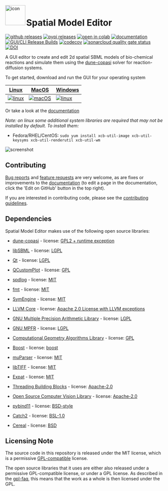 <img align="left" width="64" height="64" src="https://raw.githubusercontent.com/spatial-model-editor/spatial-model-editor/master/src/core/resources/icon.iconset/icon_32x32@2x.png" alt="icon">

# Spatial Model Editor

[![github releases](https://img.shields.io/github/v/release/spatial-model-editor/spatial-model-editor?sort=semver)](https://github.com/spatial-model-editor/spatial-model-editor/releases)
[![pypi releases](https://img.shields.io/pypi/v/sme.svg)](https://pypi.org/project/sme)
[![open in colab](https://colab.research.google.com/assets/colab-badge.svg)](https://colab.research.google.com/github/spatial-model-editor/spatial-model-editor/blob/master/docs/sme/notebooks/getting_started.ipynb)
[![documentation](https://readthedocs.org/projects/spatial-model-editor/badge/?version=stable)](https://spatial-model-editor.readthedocs.io/en/stable/?badge=stable)
[![GUI/CLI Release Builds](https://github.com/spatial-model-editor/spatial-model-editor/workflows/GUI/CLI%20Release%20Builds/badge.svg)](https://github.com/spatial-model-editor/spatial-model-editor/actions?query=workflow%3A%22GUI%2FCLI+Release+Builds%22)
[![codecov](https://codecov.io/gh/spatial-model-editor/spatial-model-editor/branch/master/graph/badge.svg)](https://codecov.io/gh/spatial-model-editor/spatial-model-editor)
[![sonarcloud quality gate status](https://sonarcloud.io/api/project_badges/measure?project=spatial-model-editor_spatial-model-editor&metric=alert_status)](https://sonarcloud.io/dashboard?id=spatial-model-editor_spatial-model-editor)
[![DOI](https://zenodo.org/badge/185185280.svg)](https://zenodo.org/badge/latestdoi/185185280)

A GUI editor to create and edit 2d spatial SBML models of bio-chemical reactions and simulate them using the
[dune-copasi](https://dune-copasi.netlify.app/) solver for reaction-diffusion systems.

To get started, download and run the GUI for your operating system

| [Linux](../../releases/latest/download/spatial-model-editor) | [MacOS](../../releases/latest/download/spatial-model-editor.dmg) | [Windows](../../releases/latest/download/spatial-model-editor.exe) |
| :-----: | :-----: | :------- |
| [![linux](docs/img/icon-linux.png)](../../releases/latest/download/spatial-model-editor) | [![macOS](docs/img/icon-osx.png)](../../releases/latest/download/spatial-model-editor.dmg) | [![linux](docs/img/icon-windows.png)](../../releases/latest/download/spatial-model-editor.exe) |

Or take a look at the [documentation](https://spatial-model-editor.readthedocs.io/)

*Note: on linux some additional system libraries are required that may not be installed by default. To install them:*

*  Fedora/RHEL/CentOS: `sudo yum install xcb-util-image xcb-util-keysyms xcb-util-renderutil xcb-util-wm`

![screenshot](docs/img/mesh.png)

## Contributing

[Bug reports](https://github.com/spatial-model-editor/spatial-model-editor/issues/new?assignees=&labels=&template=bug_report.md) and [feature requests](https://github.com/spatial-model-editor/spatial-model-editor/issues/new?assignees=&labels=&template=feature_request.md) are very welcome, as are fixes or improvements to the [documentation](https://spatial-model-editor.readthedocs.io/) (to edit a page in the documentation, click the 'Edit on GitHub' button in the top right).

If you are interested in contributing code, please see the [contributing guidelines](.github/CONTRIBUTING.md).

## Dependencies

Spatial Model Editor makes use of the following open source libraries:

- [dune-copasi](https://gitlab.dune-project.org/copasi/dune-copasi) - license: [GPL2 + runtime exception](https://dune-project.org/about/license/)

- [libSBML](http://sbml.org/Software/libSBML) - license: [LGPL](http://sbml.org/Software/libSBML/LibSBML_License)

- [Qt](https://www.qt.io/) - license: [LGPL](https://doc.qt.io/qt-6/lgpl.html)

- [QCustomPlot](https://www.qcustomplot.com) - license: [GPL](https://www.gnu.org/licenses/gpl-3.0.html)

- [spdlog](https://github.com/gabime/spdlog) - license: [MIT](https://github.com/gabime/spdlog/blob/v1.x/LICENSE)

- [fmt](https://github.com/fmtlib/fmt) - license: [MIT](https://github.com/fmtlib/fmt/blob/master/LICENSE.rst)

- [SymEngine](https://github.com/symengine/symengine) - license: [MIT](https://github.com/symengine/symengine/blob/master/LICENSE)

- [LLVM Core](https://llvm.org/) - license: [Apache 2.0 License with LLVM exceptions](https://llvm.org/docs/DeveloperPolicy.html#copyright-license-and-patents)

- [GNU Multiple Precision Arithmetic Library](https://gmplib.org/) - license: [LGPL](https://www.gnu.org/licenses/lgpl-3.0.html)

- [GNU MPFR](https://www.mpfr.org/) - license: [LGPL](https://www.gnu.org/licenses/lgpl-3.0.html)

- [Computational Geometry Algorithms Library](https://www.cgal.org/) - license: [GPL](https://www.gnu.org/licenses/gpl-3.0.html)

- [Boost](https://www.boost.org/) - license: [boost](https://www.boost.org/users/license.html)

- [muParser](https://github.com/beltoforion/muparser) - license: [MIT](https://github.com/beltoforion/muparser/blob/master/License.txt)

- [libTIFF](http://www.libtiff.org/) - license: [MIT](http://www.libtiff.org/misc.html)

- [Expat](https://github.com/libexpat/libexpat) - license: [MIT](https://github.com/libexpat/libexpat/blob/master/expat/COPYING)

- [Threading Building Blocks](https://github.com/intel/tbb) - license: [Apache-2.0](https://github.com/intel/tbb/blob/tbb_2020/LICENSE)

- [Open Source Computer Vision Library](https://github.com/opencv/opencv) - license: [Apache-2.0](https://github.com/opencv/opencv/blob/master/LICENSE)

- [pybind11](https://github.com/pybind/pybind11) - license: [BSD-style](https://github.com/pybind/pybind11/blob/master/LICENSE)

- [Catch2](https://github.com/catchorg/Catch2) - license: [BSL-1.0](https://github.com/catchorg/Catch2/blob/master/LICENSE.txt)

- [Cereal](https://github.com/USCiLab/cereal) - license: [BSD](https://github.com/USCiLab/cereal/blob/master/LICENSE)

## Licensing Note

The source code in this repository is released under the MIT license, which is a permissive
[GPL-compatible](https://www.gnu.org/licenses/gpl-faq.html#WhatDoesCompatMean) license.

The open source libraries that it uses are either also released under a permissive GPL-compatible license, or
under a GPL license. As described in the [gpl-faq](https://www.gnu.org/licenses/gpl-faq.html#IfLibraryIsGPL),
this means that the work as a whole is then licensed under the GPL.
